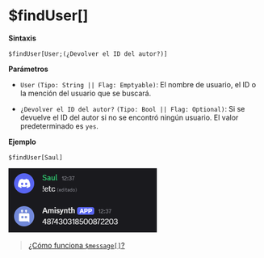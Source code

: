 # $findUser[]



**Sintaxis**
```
$findUser[User;(¿Devolver el ID del autor?)]
```

**Parámetros**

- `User` `(Tipo: String || Flag: Emptyable)`: El nombre de usuario, el ID o la mención del usuario que se buscará.

- `¿Devolver el ID del autor?` `(Tipo: Bool || Flag: Optional)`: Si se devuelve el ID del autor si no se encontró ningún usuario. El valor predeterminado es `yes`.

**Ejemplo**
```
$findUser[Saul]
```

![alt text](image-124.png)

> [¿Cómo funciona `$message[]`?](../funciones/message.md)
